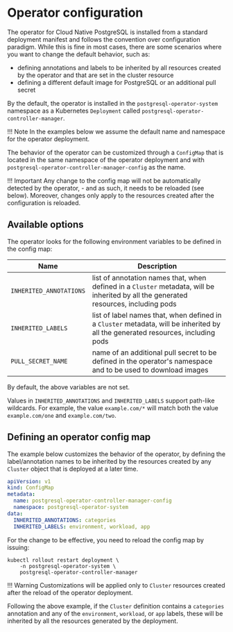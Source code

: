 # Operator configuration

The operator for Cloud Native PostgreSQL is installed from a standard
deployment manifest and follows the convention over configuration paradigm.
While this is fine in most cases, there are some scenarios where you want
to change the default behavior, such as:

- defining annotations and labels to be inherited by all resources created
  by the operator and that are set in the cluster resource
- defining a different default image for PostgreSQL or an additional pull secret

By the default, the operator is installed in the `postgresql-operator-system`
namespace as a Kubernetes `Deployment` called `postgresql-operator-controller-manager`.

!!! Note
    In the examples below we assume the default name and namespace for the operator deployment.

The behavior of the operator can be customized through a `ConfigMap` that
is located in the same namespace of the operator deployment and with
`postgresql-operator-controller-manager-config` as the name.

!!! Important
    Any change to the config map will not be automatically detected by the operator,
    - and as such, it needs to be reloaded (see below). Moreover, changes only
    apply to the resources created after the configuration is reloaded.

## Available options

The operator looks for the following environment variables to be defined in the config map:

Name | Description
---- | -----------
`INHERITED_ANNOTATIONS` | list of annotation names that, when defined in a `Cluster` metadata, will be inherited by all the generated resources, including pods
`INHERITED_LABELS` | list of label names that, when defined in a `Cluster` metadata, will be inherited by all the generated resources, including pods
`PULL_SECRET_NAME` | name of an additional pull secret to be defined in the operator's namespace and to be used to download images

By default, the above variables are not set.

Values in `INHERITED_ANNOTATIONS` and `INHERITED_LABELS` support path-like wildcards. For example, the value `example.com/*` will match
both the value `example.com/one` and `example.com/two`.

## Defining an operator config map

The example below customizes the behavior of the operator, by defining
the label/annotation names to be inherited by the resources created by
any `Cluster` object that is deployed at a later time.

```yaml
apiVersion: v1
kind: ConfigMap
metadata:
  name: postgresql-operator-controller-manager-config
  namespace: postgresql-operator-system
data:
  INHERITED_ANNOTATIONS: categories
  INHERITED_LABELS: environment, workload, app
```

For the change to be effective, you need to reload the config map by issuing:

```shell
kubectl rollout restart deployment \
    -n postgresql-operator-system \
    postgresql-operator-controller-manager
```

!!! Warning
    Customizations will be applied only to `Cluster` resources created
    after the reload of the operator deployment. 

Following the above example, if the `Cluster` definition contains a `categories`
annotation and any of the `environment`, `workload`, or `app` labels, these will
be inherited by all the resources generated by the deployment.

